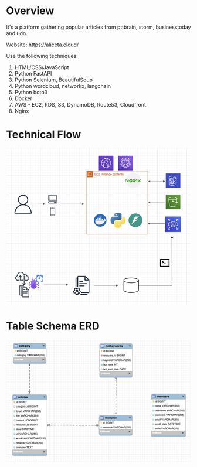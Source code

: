 # Overview

It's a platform gathering popular articles from pttbrain, storm, businesstoday and udn.

Website: https://aliceta.cloud/

Use the following techniques:
1. HTML/CSS/JavaScript
2. Python FastAPI
3. Python Selenium, BeautifulSoup
4. Python wordcloud, networkx, langchain
5. Python boto3
6. Docker
7. AWS - EC2, RDS, S3, DynamoDB, Route53, Cloudfront
8. Nginx


# Technical Flow

![alt text](technical_flow.png)

# Table Schema ERD

![alt text](table_ERD.png)